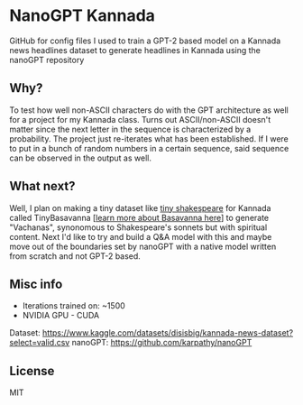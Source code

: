 # NanoGPT Kannada
GitHub for config files I used to train a GPT-2 based model on a Kannada news headlines dataset to generate headlines in Kannada using the nanoGPT repository

## Why?
To test how well non-ASCII characters do with the GPT architecture as well for a project for my Kannada class.
Turns out ASCII/non-ASCII doesn't matter since the next letter in the sequence is characterized by a probability. The project just re-iterates what has been established.
If I were to put in a bunch of random numbers in a certain sequence, said sequence can be observed in the output as well.

## What next?
Well, I plan on making a tiny dataset like [tiny shakespeare](https://raw.githubusercontent.com/karpathy/char-rnn/master/data/tinyshakespeare/input.txt) for Kannada called TinyBasavanna [[learn more about Basavanna here](https://en.wikipedia.org/wiki/Basava)] to generate "Vachanas", synonomous to Shakespeare's sonnets but with spiritual content.
Next I'd like to try and build a Q&A model with this and maybe move out of the boundaries set by nanoGPT with a native model written from scratch and not GPT-2 based.

## Misc info
- Iterations trained on: ~1500
- NVIDIA GPU - CUDA

Dataset: https://www.kaggle.com/datasets/disisbig/kannada-news-dataset?select=valid.csv
nanoGPT: https://github.com/karpathy/nanoGPT

## License
MIT
